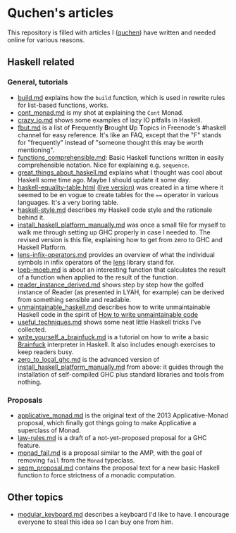 Quchen's articles
=================

This repository is filled with articles I ([quchen][q]) have written and needed
online for various reasons.





Haskell related
---------------



### General, tutorials

- [build.md][build] explains how the `build` function, which is used in rewrite
  rules for list-based functions, works.
- [cont_monad.md][cont] is my shot at explaining the `Cont` Monad.
- [crazy_io.md][crazy-io] shows some examples of lazy IO pitfalls in Haskell.
- [fbut.md][fbut] is a list of **F**requently **B**rought **U**p **T**opics in
  Freenode's #haskell channel for easy reference. It's like an FAQ, except that
  the "F" stands for "frequently" instead of "someone thought this may be worth
  mentioning".
- [functions_comprehensible.md][comprehensible]: Basic Haskell functions written
  in easily comprehensible notation. Nice for explaining e.g. `sequence`.
- [great_things_about_haskell.md][great] explains what I thought was cool about
  Haskell some time ago. Maybe I should update it some day.
- [haskell-equality-table.html][equality] [(live version)][equality-live] was
  created in a time where it seemed to be en vogue to create tables for the `==`
  operator in various languages. It's a very boring table.
- [haskell-style.md][haskell-style] describes my Haskell code style and the
  rationale behind it.
- [install_haskell_platform_manually.md][hp] was once a small file for myself to
  walk me through setting up GHC properly in case I needed to. The revised
  version is this file, explaining how to get from zero to GHC and Haskell
  Platform.
- [lens-infix-operators.md][lens-infix] provides an overview of what the
  individual symbols in infix operators of the [lens][lens] library stand for.
- [loeb-moeb.md][loeb] is about an interesting function that calculates the
  result of a function when applied to the result of the function.
- [reader_instance_derived.md][reader] shows step by step how the golfed
  instance of Reader (as presented in LYAH, for example) can be derived from
  something sensible and readable.
- [unmaintainable_haskell.md][unmaintain] describes how to write unmaintainable
  Haskell code in the spirit of [How to write unmaintainable code][unmaintain-org]
- [useful_techniques.md][useful] shows some neat little Haskell tricks I've
  collected.
- [write_yourself_a_brainfuck.md][bf-tut] is a tutorial on how to write a basic
  [Brainfuck][bf] interpreter in Haskell. It also includes enough exercises to
  keep readers busy.
- [zero_to_local_ghc.md][local-ghc] is the advanced version of
  [install_haskell_platform_manually.md][hp] from above: it guides through the
  installation of self-compiled GHC plus standard libraries and tools from
  nothing.



### Proposals

- [applicative_monad.md][amp] is the original text of the 2013 Applicative-Monad
  proposal, which finally got things going to make Applicative a superclass of
  Monad.
- [law-rules.md][law-rules] is a draft of a not-yet-proposed proposal for a GHC
  feature.
- [monad_fail.md][fail] is a proposal similar to the AMP, with the goal of
  removing `fail` from the `Monad` typeclass.
- [seqm_proposal.md][seqm-proposal] contains the proposal text for a new basic
  Haskell function to force strictness of a monadic computation.





Other topics
------------

- [modular_keyboard.md][modular-keyboard] describes a keyboard I'd like to have.
  I encourage everyone to steal this idea so I can buy one from him.





[bf]: https://en.wikipedia.org/wiki/Brainfuck
[lens]: http://hackage.haskell.org/package/lens
[q]: https://github.com/quchen/articles
[unmaintain-org]: https://www.thc.org/root/phun/unmaintain.html

[amp]:              applicative_monad.md
[bf-tut]:           write_yourself_a_brainfuck.md
[build]:            build.md
[comprehensible]:   functions_comprehensible.md
[cont]:             cont_monad.md
[crazy-io]:         crazy_io.md
[equality-live]:    https://rawgithub.com/quchen/articles/master/haskell-equality-table.html
[equality]:         haskell-equality-table.html
[fail]:             monad_fail.md
[fbut]:             fbut.md
[great]:            great_things_about_haskell.md
[haskell-style]:    haskell_style.md
[hp]:               install_haskell_platform_manually.md
[law-rules]:        law-rules.md
[lens-infix]:       lens-infix-operators.md
[local-ghc]:        zero_to_local_ghc.md
[loeb]:             loeb-moeb.md
[modular-keyboard]: modular_keyboard.md
[reader]:           reader_instance_derived.md
[unmaintain]:       unmaintainable_haskell.md
[useful]:           useful_techniques.md
[seqm-proposal]:    seqm_proposal.md